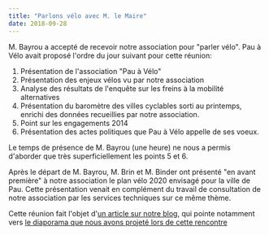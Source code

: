 ```yaml
---
title: "Parlons vélo avec M. le Maire"
date: 2018-09-28
---
```


M. Bayrou a accepté de recevoir notre association pour "parler vélo".
Pau à Vélo avait proposé l'ordre du jour suivant pour cette réunion:

1. Présentation de l'association "Pau à Vélo"
2. Présentation des enjeux vélos vu par notre association
3. Analyse des résultats de l'enquête sur les freins à la mobilité alternatives
4. Présentation du baromètre des villes cyclables sorti au printemps, enrichi des données recueillies par notre association.
5. Point sur les engagements 2014
6. Présentation des actes politiques que Pau à Vélo appelle de ses voeux.

Le temps de présence de M. Bayrou (une heure) ne nous a permis d'aborder que très
superficiellement les points 5 et 6.

Après le départ de M. Bayrou, M. Brin et M. Binder ont présenté "en avant première" 
à notre association le plan vélo 2020 envisagé pour la ville de Pau. Cette présentation
venait en complément du travail de consultation de notre association
par les services techniques sur ce même thème.

Cette réunion fait l'objet d'[un article sur notre blog][], qui pointe notamment
vers <a
href="/diaporamas/pau-a-velo-bayrou-2018-09-28/img0.html" target="_blank"> le diaporama que nous
avons projeté lors de cette rencontre</a>

[un article sur notre blog]: /blog/2018/parlons-velo-avec-m.-bayrou/
[le diaporama que nous avions préparé pour l'occasion]:  /diaporamas/pau-a-velo-bayrou-2018-09-28/img0.html
